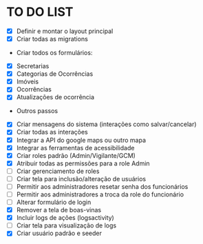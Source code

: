 # TO DO LIST

- [x] Definir e montar o layout principal
- [x] Criar todas as migrations
- Criar todos os formulários:
- [x] Secretarias
- [x] Categorias de Ocorrências
- [x] Imóveis
- [x] Ocorrências
- [x] Atualizações de ocorrência
- Outros passos
- [x] Criar mensagens do sistema (interações como salvar/cancelar)
- [x] Criar todas as interações
- [x] Integrar a API do google maps ou outro mapa
- [x] Integrar as ferramentas de acessibilidade
- [x] Criar roles padrão (Admin/Vigilante/GCM)
- [x] Atribuir todas as permissões para a role Admin
- [ ] Criar gerenciamento de roles
- [ ] Criar tela para inclusão/alteração de usuários
- [ ] Permitir aos administradores resetar senha dos funcionários
- [ ] Permitir aos administradores a troca da role do funcionário
- [ ] Alterar formulário de login
- [x] Remover a tela de boas-vinas
- [x] Incluir logs de ações (logsactivity)
- [ ] Criar tela para visualização de logs
- [x] Criar usuário padrão e seeder